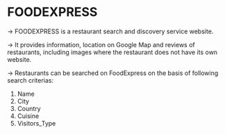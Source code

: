 # FOODEXPRESS

-> FOODEXPRESS is a restaurant search and discovery service website. 

-> It provides information, location on Google Map and reviews of restaurants, including images where the restaurant does not have its own website. 

-> Restaurants can be searched on FoodExpress on the basis of following search criterias:
1. Name
2. City
3. Country
4. Cuisine
5. Visitors_Type

